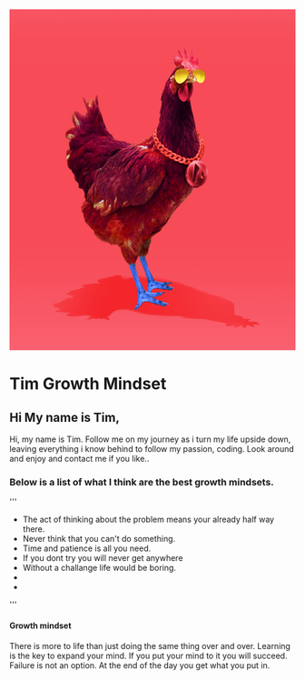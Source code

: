 
<img src="0c88d9a5a734f6ea56d20d6b90e3e4c5a465bdc5.jpeg" width="600" height="600" />

# Tim Growth Mindset

## Hi My name is Tim, 

<P>Hi, my name is Tim. Follow me on my journey as i turn my life upside down, leaving everything i know behind to follow my passion, coding. Look around and enjoy and contact me if you like..</p>

### Below is a list of what I think are the best growth mindsets.

'''
 - The act of thinking about the problem means your already half way there. 
 - Never think that you can't do something. 
 - Time and patience is all you need.
 - If you dont try you will never get anywhere
 - Without a challange life would be boring. 
 -
 - 
'''

#### Growth mindset 

There is more to life than just doing the same thing over and over. Learning is the key to expand your mind. If you put your mind to it you will succeed. Failure is not an option. At the end of the day you get what you put in. 






